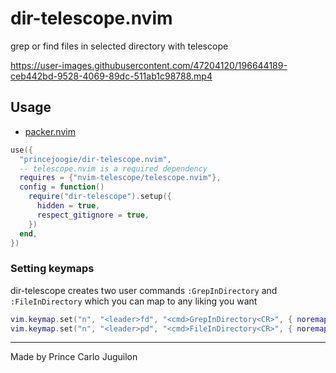 # dir-telescope.nvim

grep or find files in selected directory with telescope

https://user-images.githubusercontent.com/47204120/196644189-ceb442bd-9528-4069-89dc-511ab1c98788.mp4

## Usage

- [packer.nvim](https://github.com/wbthomason/packer.nvim)

```lua
use({
  "princejoogie/dir-telescope.nvim",
  -- telescope.nvim is a required dependency
  requires = {"nvim-telescope/telescope.nvim"},
  config = function()
    require("dir-telescope").setup({
      hidden = true,
      respect_gitignore = true,
    })
  end,
})
```

### Setting keymaps

dir-telescope creates two user commands `:GrepInDirectory` and `:FileInDirectory` which you can map to any liking you want

```lua
vim.keymap.set("n", "<leader>fd", "<cmd>GrepInDirectory<CR>", { noremap = true, silent = true })
vim.keymap.set("n", "<leader>pd", "<cmd>FileInDirectory<CR>", { noremap = true, silent = true })
```

---

Made by Prince Carlo Juguilon
